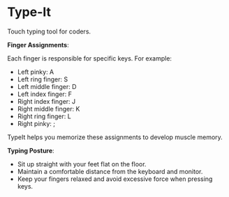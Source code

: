 # Type-It
Touch typing tool for coders.


**Finger Assignments**:

Each finger is responsible for specific keys. For example:
- Left pinky: A
- Left ring finger: S
- Left middle finger: D
- Left index finger: F
- Right index finger: J
- Right middle finger: K
- Right ring finger: L
- Right pinky: ;


TypeIt helps you memorize these assignments to develop muscle memory.

**Typing Posture**:
- Sit up straight with your feet flat on the floor.
- Maintain a comfortable distance from the keyboard and monitor.
- Keep your fingers relaxed and avoid excessive force when pressing keys.
